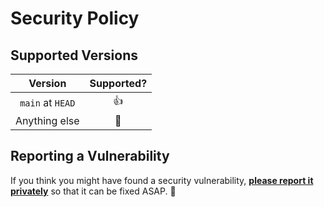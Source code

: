 # Security Policy

## Supported Versions

|     Version      |  Supported?   |
| :--------------: | :-----------: |
| `main` at `HEAD` |  :thumbsup:   |
|  Anything else   | :see_no_evil: |

## Reporting a Vulnerability

If you think you might have found a security vulnerability, [**please report it
privately**][report-link] so that it can be fixed ASAP. 💜

[report-link]:
  https://docs.github.com/en/code-security/security-advisories/guidance-on-reporting-and-writing/privately-reporting-a-security-vulnerability#privately-reporting-a-security-vulnerability
